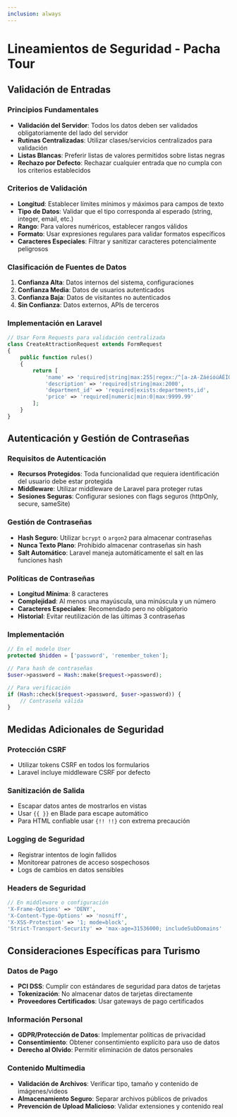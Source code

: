 ```yaml
---
inclusion: always
---
```


# Lineamientos de Seguridad - Pacha Tour

## Validación de Entradas

### Principios Fundamentales
- **Validación del Servidor**: Todos los datos deben ser validados obligatoriamente del lado del servidor
- **Rutinas Centralizadas**: Utilizar clases/servicios centralizados para validación
- **Listas Blancas**: Preferir listas de valores permitidos sobre listas negras
- **Rechazo por Defecto**: Rechazar cualquier entrada que no cumpla con los criterios establecidos

### Criterios de Validación
- **Longitud**: Establecer límites mínimos y máximos para campos de texto
- **Tipo de Datos**: Validar que el tipo corresponda al esperado (string, integer, email, etc.)
- **Rango**: Para valores numéricos, establecer rangos válidos
- **Formato**: Usar expresiones regulares para validar formatos específicos
- **Caracteres Especiales**: Filtrar y sanitizar caracteres potencialmente peligrosos

### Clasificación de Fuentes de Datos
1. **Confianza Alta**: Datos internos del sistema, configuraciones
2. **Confianza Media**: Datos de usuarios autenticados
3. **Confianza Baja**: Datos de visitantes no autenticados
4. **Sin Confianza**: Datos externos, APIs de terceros

### Implementación en Laravel
```php
// Usar Form Requests para validación centralizada
class CreateAttractionRequest extends FormRequest
{
    public function rules()
    {
        return [
            'name' => 'required|string|max:255|regex:/^[a-zA-ZáéíóúÁÉÍÓÚñÑ\s]+$/',
            'description' => 'required|string|max:2000',
            'department_id' => 'required|exists:departments,id',
            'price' => 'required|numeric|min:0|max:9999.99'
        ];
    }
}
```

## Autenticación y Gestión de Contraseñas

### Requisitos de Autenticación
- **Recursos Protegidos**: Toda funcionalidad que requiera identificación del usuario debe estar protegida
- **Middleware**: Utilizar middleware de Laravel para proteger rutas
- **Sesiones Seguras**: Configurar sesiones con flags seguros (httpOnly, secure, sameSite)

### Gestión de Contraseñas
- **Hash Seguro**: Utilizar `bcrypt` o `argon2` para almacenar contraseñas
- **Nunca Texto Plano**: Prohibido almacenar contraseñas sin hash
- **Salt Automático**: Laravel maneja automáticamente el salt en las funciones hash

### Políticas de Contraseñas
- **Longitud Mínima**: 8 caracteres
- **Complejidad**: Al menos una mayúscula, una minúscula y un número
- **Caracteres Especiales**: Recomendado pero no obligatorio
- **Historial**: Evitar reutilización de las últimas 3 contraseñas

### Implementación
```php
// En el modelo User
protected $hidden = ['password', 'remember_token'];

// Para hash de contraseñas
$user->password = Hash::make($request->password);

// Para verificación
if (Hash::check($request->password, $user->password)) {
    // Contraseña válida
}
```

## Medidas Adicionales de Seguridad

### Protección CSRF
- Utilizar tokens CSRF en todos los formularios
- Laravel incluye middleware CSRF por defecto

### Sanitización de Salida
- Escapar datos antes de mostrarlos en vistas
- Usar `{{ }}` en Blade para escape automático
- Para HTML confiable usar `{!! !!}` con extrema precaución

### Logging de Seguridad
- Registrar intentos de login fallidos
- Monitorear patrones de acceso sospechosos
- Logs de cambios en datos sensibles

### Headers de Seguridad
```php
// En middleware o configuración
'X-Frame-Options' => 'DENY',
'X-Content-Type-Options' => 'nosniff',
'X-XSS-Protection' => '1; mode=block',
'Strict-Transport-Security' => 'max-age=31536000; includeSubDomains'
```

## Consideraciones Específicas para Turismo

### Datos de Pago
- **PCI DSS**: Cumplir con estándares de seguridad para datos de tarjetas
- **Tokenización**: No almacenar datos de tarjetas directamente
- **Proveedores Certificados**: Usar gateways de pago certificados

### Información Personal
- **GDPR/Protección de Datos**: Implementar políticas de privacidad
- **Consentimiento**: Obtener consentimiento explícito para uso de datos
- **Derecho al Olvido**: Permitir eliminación de datos personales

### Contenido Multimedia
- **Validación de Archivos**: Verificar tipo, tamaño y contenido de imágenes/videos
- **Almacenamiento Seguro**: Separar archivos públicos de privados
- **Prevención de Upload Malicioso**: Validar extensiones y contenido real